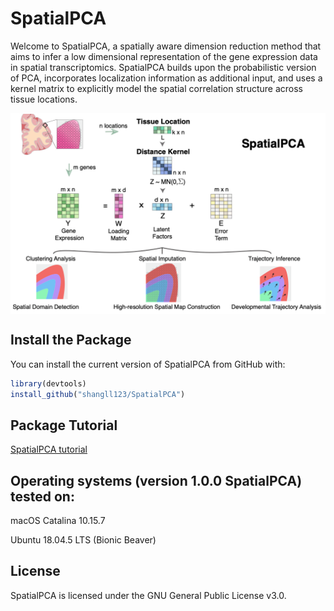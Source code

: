 # **SpatialPCA** 
Welcome to SpatialPCA, a spatially aware dimension reduction method that aims to infer a low dimensional representation of the gene expression data in spatial transcriptomics. SpatialPCA builds upon the probabilistic version of PCA, incorporates localization information as additional input, and uses a kernel matrix to explicitly model the spatial correlation structure across tissue locations. 

<img align="top" src="https://raw.githubusercontent.com/shangll123/workflowr_Test/main/docs/assets/main_figure.jpeg" alt="drawing" width="600"/>



## Install the Package
You can install the current version of SpatialPCA from GitHub with:
```r
library(devtools)
install_github("shangll123/SpatialPCA")
```
## Package Tutorial
[SpatialPCA tutorial](http://lulushang.org/SpatialPCA_Tutorial/)

## Operating systems (version 1.0.0 SpatialPCA) tested on:
macOS Catalina 10.15.7

Ubuntu 18.04.5 LTS (Bionic Beaver)

## License

SpatialPCA is licensed under the GNU General Public License v3.0.
